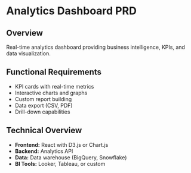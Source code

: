# Analytics Dashboard PRD

## Overview
Real-time analytics dashboard providing business intelligence, KPIs, and data visualization.

## Functional Requirements
- KPI cards with real-time metrics
- Interactive charts and graphs
- Custom report building
- Data export (CSV, PDF)
- Drill-down capabilities

## Technical Overview
- **Frontend:** React with D3.js or Chart.js
- **Backend:** Analytics API
- **Data:** Data warehouse (BigQuery, Snowflake)
- **BI Tools:** Looker, Tableau, or custom
